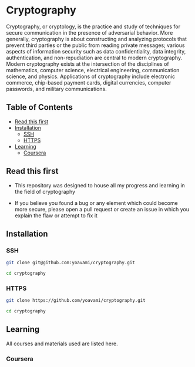 # Cryptography

Cryptography, or cryptology, is the practice and study of techniques for secure communication in the presence of adversarial behavior. More generally, 
cryptography is about constructing and analyzing protocols that prevent third parties or the public from reading private messages; various aspects of
information security such as data confidentiality, data integrity, authentication, and non-repudiation are central to modern cryptography. Modern 
cryptography exists at the intersection of the disciplines of mathematics, computer science, electrical engineering, communication science, and physics. 
Applications of cryptography include electronic commerce, chip-based payment cards, digital currencies, computer passwords, and military communications.

## Table of Contents

* [Read this first](#read-this-first)
* [Installation](#installation)
  * [SSH](#ssh)
  * [HTTPS](#https)
* [Learning](#learning)
  * [Coursera](#coursera)

## Read this first 

* This repository was designed to house all my progress and learning in the field of cryptography

* If you believe you found a bug or any element which could become more secure, please open a pull request or create an issue in which you explain the 
  flaw or attempt to fix it
  
## Installation

### SSH

```bash
git clone git@github.com:yoavami/cryptography.git
```
```bash
cd cryptography
```

### HTTPS

```bash
git clone https://github.com/yoavami/cryptography.git
```
```bash
cd cryptography
```

## Learning

All courses and materials used are listed here. 

### Coursera


